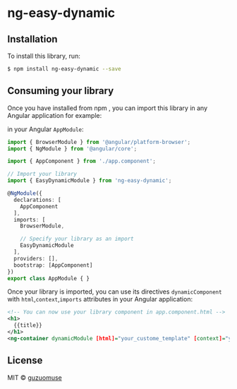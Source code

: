 # ng-easy-dynamic

## Installation

To install this library, run:

```bash
$ npm install ng-easy-dynamic --save
```

## Consuming your library

Once you have installed from npm , you can import this library in any Angular application for example:


in your Angular `AppModule`:

```typescript
import { BrowserModule } from '@angular/platform-browser';
import { NgModule } from '@angular/core';

import { AppComponent } from './app.component';

// Import your library
import { EasyDynamicModule } from 'ng-easy-dynamic';

@NgModule({
  declarations: [
    AppComponent
  ],
  imports: [
    BrowserModule,

    // Specify your library as an import
    EasyDynamicModule
  ],
  providers: [],
  bootstrap: [AppComponent]
})
export class AppModule { }
```

Once your library is imported, you can use its  directives `dynamicComponent` with `html`,`context`,`imports` attributes in your Angular application:

```xml
<!-- You can now use your library component in app.component.html -->
<h1>
  {{title}}
</h1>
<ng-container dynamicModule [html]="your_custome_template" [context]="your_context" [imports]="your_extra_module_used_by_this_module"></ng-container>
```
## License

MIT © [guzuomuse](mailto:czh51success@163.com)
